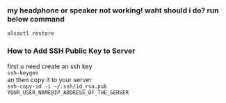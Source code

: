 ### my headphone or speaker not working! waht should i do? run below command
```alsactl restore```

### How to Add SSH Public Key to Server

first u need create an ssh key  
```ssh-keygen```  
an then copy it to your server  
```ssh-copy-id -i ~/.ssh/id_rsa.pub YOUR_USER_NAME@IP_ADDRESS_OF_THE_SERVER```
